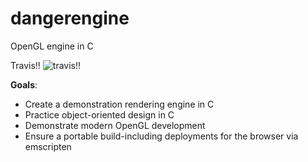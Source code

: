 dangerengine
==============
OpenGL engine in C

Travis!!
![travis!!](https://travis-ci.org/dangerbird2/dangerengine.svg?branch=master)

**Goals**:

* Create a demonstration rendering engine in C
* Practice object-oriented design in C
* Demonstrate modern OpenGL development
* Ensure a portable build-including deployments for the browser via emscripten
